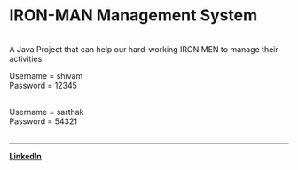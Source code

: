 # IRON-MAN Management System

<br>A Java Project that can help our hard-working IRON MEN to manage their activities.<br>

Username = shivam       
Password = 12345 <br><br>         

Username = sarthak<br>
Password = 54321<br><br>

---
[**LinkedIn**](https://www.linkedin.com/in/shivam-b-703863229/)
